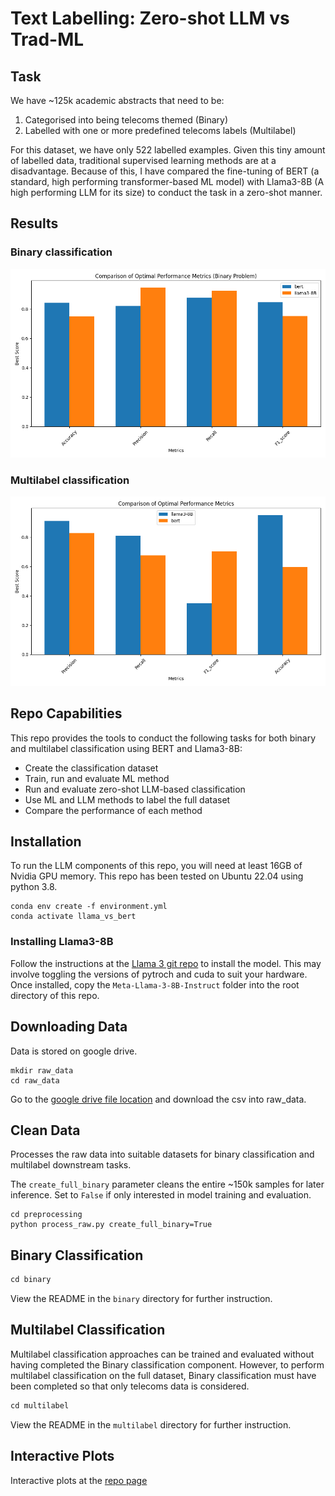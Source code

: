 # Text Labelling: Zero-shot LLM vs Trad-ML

## Task

We have \~125k academic abstracts that need to be:



1. Categorised into being telecoms themed (Binary)
2. Labelled with one or more predefined telecoms labels (Multilabel)


For this dataset, we have only 522 labelled examples. Given this tiny amount of labelled data, traditional supervised learning methods are at a disadvantage. Because of this, I have compared the fine-tuning of BERT (a standard, high performing transformer-based ML model) with Llama3-8B (A high performing LLM for its size) to conduct the task in a zero-shot manner.


## Results

### Binary classification

 ![](binary/results/comparison/binary_performance_comparison.png)



### Multilabel classification

 ![](multilabel/results/comparison/performance_comparison.png)


## Repo Capabilities

This repo provides the tools to conduct the following tasks for both binary and multilabel classification using BERT and Llama3-8B:

* Create the classification dataset
* Train, run and evaluate ML method
* Run and evaluate zero-shot LLM-based classification
* Use ML and LLM methods to label the full dataset
* Compare the performance of each method

## Installation

To run the LLM components of this repo, you will need at least 16GB of Nvidia GPU memory. This repo has been tested on Ubuntu 22.04 using python 3.8.


```
conda env create -f environment.yml
conda activate llama_vs_bert
```


### Installing Llama3-8B

Follow the instructions at the [Llama 3 git repo](https://github.com/meta-llama/llama3) to install the model. This may involve toggling the versions of pytroch and cuda to suit your hardware. Once installed, copy the `Meta-Llama-3-8B-Instruct` folder into the root directory of this repo.


## Downloading Data

Data is stored on google drive.


```
mkdir raw_data
cd raw_data
```


Go to the [google drive file location](https://drive.google.com/file/d/1YRW6CTs1Pc6gfmzVNST0oP-uP5bqKOXv/view?usp=drive_link) and download the csv into raw_data.

## Clean Data

Processes the raw data into suitable datasets for binary classification and multilabel downstream tasks.

The `create_full_binary` parameter cleans the entire \~150k samples for later inference. Set to `False` if only interested in model training and evaluation.


```
cd preprocessing
python process_raw.py create_full_binary=True
```


## Binary Classification


```javascript
cd binary
```


View the README in the `binary` directory for further instruction.


## Multilabel Classification

Multilabel classification approaches can be trained and evaluated without having completed the Binary classification component. However, to perform multilabel classification on the full dataset, Binary classification must have been completed so that only telecoms data is considered.


```javascript
cd multilabel
```

View the README in the `multilabel` directory for further instruction.

## Interactive Plots

Interactive plots at the [repo page](https://hpfield.github.io/llama3-8B_vs_BERT__binary_and_multilabel_classification/)
